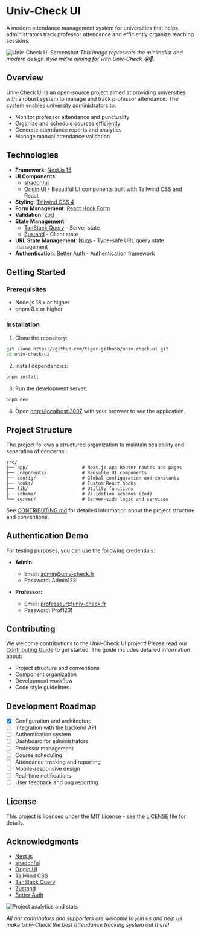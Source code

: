 # Univ-Check UI

A modern attendance management system for universities that helps administrators track professor attendance and efficiently organize teaching sessions.

![Univ-Check UI Screenshot](https://originui.com/_next/image?url=%2Flayouts%2Fapp-1.png&w=1200&q=75)
_This image represents the minimalist and modern design style we're aiming for with Univ-Check 😭🚀._

## Overview

Univ-Check UI is an open-source project aimed at providing universities with a robust system to manage and track professor attendance. The system enables university administrators to:

- Monitor professor attendance and punctuality
- Organize and schedule courses efficiently
- Generate attendance reports and analytics
- Manage manual attendance validation

## Technologies

- **Framework**: [Next.js 15](https://nextjs.org/)
- **UI Components**:
  - [shadcn/ui](https://ui.shadcn.com/)
  - [Origin UI](https://originui.com/) - Beautiful UI components built with Tailwind CSS and React
- **Styling**: [Tailwind CSS 4](https://tailwindcss.com/)
- **Form Management**: [React Hook Form](https://react-hook-form.com/)
- **Validation**: [Zod](https://github.com/colinhacks/zod)
- **State Management**:
  - [TanStack Query](https://tanstack.com/query) - Server state
  - [Zustand](https://github.com/pmndrs/zustand) - Client state
- **URL State Management**: [Nuqs](https://nuqs.47ng.com/) - Type-safe URL query state management
- **Authentication**: [Better Auth](http://better-auth.com/) - Authentication framework

## Getting Started

### Prerequisites

- Node.js 18.x or higher
- pnpm 8.x or higher

### Installation

1. Clone the repository:

```bash
git clone https://github.com/tiger-githubb/univ-check-ui.git
cd univ-check-ui
```

2. Install dependencies:

```bash
pnpm install
```

3. Run the development server:

```bash
pnpm dev
```

4. Open [http://localhost:3007](http://localhost:3007) with your browser to see the application.

## Project Structure

The project follows a structured organization to maintain scalability and separation of concerns:

```
src/
├── app/                    # Next.js App Router routes and pages
├── components/             # Reusable UI components
├── config/                 # Global configuration and constants
├── hooks/                  # Custom React hooks
├── lib/                    # Utility functions
├── schema/                 # Validation schemas (Zod)
└── server/                 # Server-side logic and services
```

See [CONTRIBUTING.md](./CONTRIBUTING.md) for detailed information about the project structure and conventions.

## Authentication Demo

For testing purposes, you can use the following credentials:

- **Admin:**

  - Email: admin@univ-check.fr
  - Password: Admin123!

- **Professor:**
  - Email: professeur@univ-check.fr
  - Password: Prof123!

## Contributing

We welcome contributions to the Univ-Check UI project! Please read our [Contributing Guide](./CONTRIBUTING.md) to get started. The guide includes detailed information about:

- Project structure and conventions
- Component organization
- Development workflow
- Code style guidelines

## Development Roadmap

- [x] Configuration and architecture
- [ ] Integration with the backend API
- [ ] Authentication system
- [ ] Dashboard for administrators
- [ ] Professor management
- [ ] Course scheduling
- [ ] Attendance tracking and reporting
- [ ] Mobile-responsive design
- [ ] Real-time notifications
- [ ] User feedback and bug reporting

## License

This project is licensed under the MIT License - see the [LICENSE](LICENSE) file for details.

## Acknowledgments

- [Next.js](https://nextjs.org/)
- [shadcn/ui](https://ui.shadcn.com/)
- [Origin UI](https://originui.com/)
- [Tailwind CSS](https://tailwindcss.com/)
- [TanStack Query](https://tanstack.com/query)
- [Zustand](https://github.com/pmndrs/zustand)
- [Better Auth](http://better-auth.com/)

![Project analytics and stats](https://repobeats.axiom.co/api/embed/7ef65e62ef6cb949b5d3f242c4b2a58af1df6ba1.svg "Repobeats analytics image")

_All our contributors and supporters are welcome to join us and help us make Univ-Check the best attendance tracking system out there!_
